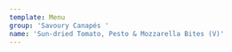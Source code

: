```yaml
---
template: Menu
group: 'Savoury Canapés '
name: 'Sun-dried Tomato, Pesto & Mozzarella Bites (V)'
---
```

